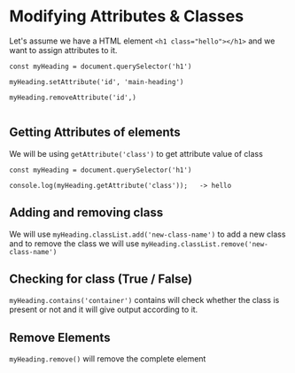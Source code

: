 # Modifying Attributes & Classes

Let's assume we have a HTML element `<h1 class="hello"></h1>` and we want to assign attributes to it.

```
const myHeading = document.querySelector('h1')

myHeading.setAttribute('id', 'main-heading')

myHeading.removeAttribute('id',)


```

## Getting Attributes of elements

We will be using `getAttribute('class')` to get attribute value of class

```
const myHeading = document.querySelector('h1')

console.log(myHeading.getAttribute('class'));   -> hello
```

## Adding and removing class

We will use `myHeading.classList.add('new-class-name')` to add a new class and to remove the class we will use `myHeading.classList.remove('new-class-name')`

## Checking for class (True / False)

`myHeading.contains('container')` contains will check whether the class is present or not and it will give output according to it.

## Remove Elements

`myHeading.remove()` will remove the complete element
